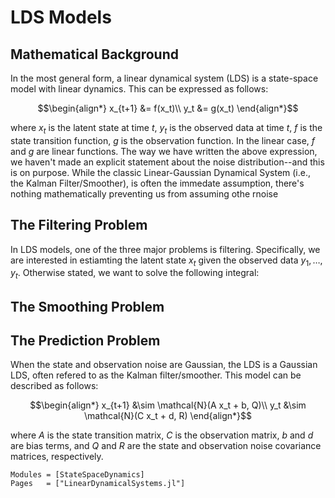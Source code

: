 # LDS Models

## Mathematical Background

In the most general form, a linear dynamical system (LDS) is a state-space model with linear dynamics. This can be expressed as follows:

```math
\begin{align*}
x_{t+1} &= f(x_t)\\
y_t &= g(x_t)
\end{align*}
```

where $x_t$ is the latent state at time $t$, $y_t$ is the observed data at time $t$, $f$ is the state transition function, $g$ is the observation function. In the linear case, $f$ and $g$ are linear functions. The way we have written the above expression, we haven't made an explicit statement about the noise distribution--and this is on purpose. While the classic Linear-Gaussian Dynamical System (i.e., the Kalman Filter/Smoother), is often the immedate assumption, there's nothing mathematically preventing us from assuming othe rnoise 

## The Filtering Problem

In LDS models, one of the three major problems is filtering. Specifically, we are interested in estiamting the latent state $x_t$ given the observed data $y_1, \ldots, y_t$. Otherwise stated, we want to solve the following integral:


## The Smoothing Problem

## The Prediction Problem


When the state and observation noise are Gaussian, the LDS is a Gaussian LDS, often refered to as the Kalman filter/smoother. This model can be described as follows:

```math
\begin{align*}
x_{t+1} &\sim \mathcal{N}(A x_t + b, Q)\\
y_t &\sim \mathcal{N}(C x_t + d, R) 
\end{align*}
```

where $A$ is the state transition matrix, $C$ is the observation matrix, $b$ and $d$ are bias terms, and $Q$ and $R$ are the state and observation noise covariance matrices, respectively.



```@autodocs
Modules = [StateSpaceDynamics]
Pages   = ["LinearDynamicalSystems.jl"]
```